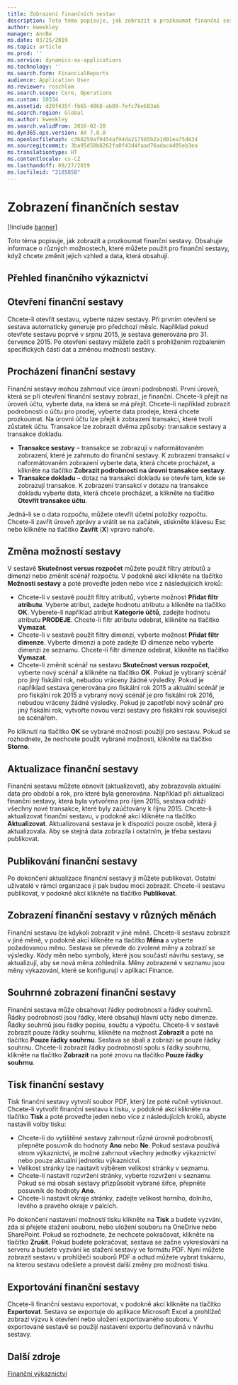 ```yaml
---
title: Zobrazení finančních sestav
description: Toto téma popisuje, jak zobrazit a prozkoumat finanční sestavy v aplikaci Microsoft Dynamics 365 Finance. Obsahuje informace o různých možnostech, které můžete použít pro finanční sestavy, když chcete změnit jejich vzhled a data, která obsahují.
author: kweekley
manager: AnnBe
ms.date: 03/25/2019
ms.topic: article
ms.prod: ''
ms.service: dynamics-ax-applications
ms.technology: ''
ms.search.form: FinancialReports
audience: Application User
ms.reviewer: roschlom
ms.search.scope: Core, Operations
ms.custom: 10334
ms.assetid: d20f435f-fb65-4068-ab09-7efc7be683a6
ms.search.region: Global
ms.author: kweekley
ms.search.validFrom: 2016-02-28
ms.dyn365.ops.version: AX 7.0.0
ms.openlocfilehash: c368259af9454af94da217585b2a1d01ea75d834
ms.sourcegitcommit: 3ba95d50b8262fa0f43d4faad76adac4d05eb3ea
ms.translationtype: HT
ms.contentlocale: cs-CZ
ms.lasthandoff: 09/27/2019
ms.locfileid: "2185858"
---
```

# <a name="view-financial-reports"></a>Zobrazení finančních sestav

[!include [banner](../includes/banner.md)]

Toto téma popisuje, jak zobrazit a prozkoumat finanční sestavy. Obsahuje informace o různých možnostech, které můžete použít pro finanční sestavy, když chcete změnit jejich vzhled a data, která obsahují.

<a name="financial-reporting-overview"></a>Přehled finančního výkaznictví
----------------------------

## <a name="open-a-financial-report"></a>Otevření finanční sestavy
Chcete-li otevřít sestavu, vyberte název sestavy. Při prvním otevření se sestava automaticky generuje pro předchozí měsíc. Například pokud otevřete sestavu poprvé v srpnu 2015, je sestava generována pro 31. července 2015. Po otevření sestavy můžete začít s prohlížením rozbalením specifických částí dat a změnou možností sestavy.

## <a name="drill-down-on-a-financial-report"></a>Procházení finanční sestavy
Finanční sestavy mohou zahrnout více úrovní podrobností. První úroveň, která se při otevření finanční sestavy zobrazí, je finanční. Chcete-li přejít na úroveň účtu, vyberte data, na která se má přejít. Chcete-li například zobrazit podrobnosti o účtu pro prodej, vyberte data prodeje, která chcete prozkoumat. Na úrovni účtu lze přejít k zobrazení transakcí, které tvoří zůstatek účtu. Transakce lze zobrazit dvěma způsoby: transakce sestavy a transakce dokladu.

-   **Transakce sestavy** – transakce se zobrazují v naformátovaném zobrazení, které je zahrnuto do finanční sestavy. K zobrazení transakcí v naformátovaném zobrazení vyberte data, která chcete procházet, a klikněte na tlačítko **Zobrazit podrobnosti na úrovni transakce sestavy**.
-   **Transakce dokladu** – dotaz na transakci dokladu se otevře tam, kde se zobrazují transakce. K zobrazení transakcí v dotazu na transakce dokladu vyberte data, která chcete procházet, a klikněte na tlačítko **Otevřít transakce účtu**.

Jedná-li se o data rozpočtu, můžete otevřít účetní položky rozpočtu. Chcete-li zavřít úroveň zprávy a vrátit se na začátek, stiskněte klávesu Esc nebo klikněte na tlačítko **Zavřít** (**X**) vpravo nahoře.

## <a name="change-report-options"></a>Změna možností sestavy
V sestavě **Skutečnost versus rozpočet** můžete použít filtry atributů a dimenzí nebo změnit scénář rozpočtu. V podokně akcí klikněte na tlačítko **Možnosti sestavy** a poté proveďte jeden nebo více z následujících kroků:

-   Chcete-li v sestavě použít filtry atributů, vyberte možnost **Přidat filtr atributu**. Vyberte atribut, zadejte hodnotu atributu a klikněte na tlačítko **OK**. Vyberete-li například atribut **Kategorie účtů**, zadejte hodnotu atributu **PRODEJE**. Chcete-li filtr atributu odebrat, klikněte na tlačítko **Vymazat**.
-   Chcete-li v sestavě použít filtry dimenzí, vyberte možnost **Přidat filtr dimenze**. Vyberte dimenzi a poté zadejte ID dimenze nebo vyberte dimenzi ze seznamu. Chcete-li filtr dimenze odebrat, klikněte na tlačítko **Vymazat**.
-   Chcete-li změnit scénář na sestavu **Skutečnost versus rozpočet**, vyberte nový scénář a klikněte na tlačítko **OK**. Pokud je vybraný scénář pro jiný fiskální rok, nebudou vráceny žádné výsledky. Pokud je například sestava generována pro fiskální rok 2015 a aktuální scénář je pro fiskální rok 2015 a vybraný nový scénář je pro fiskální rok 2016, nebudou vráceny žádné výsledky. Pokud je zapotřebí nový scénář pro jiný fiskální rok, vytvořte novou verzi sestavy pro fiskální rok související se scénářem.

Po kliknutí na tlačítko **OK** se vybrané možnosti použijí pro sestavu. Pokud se rozhodnete, že nechcete použít vybrané možnosti, klikněte na tlačítko **Storno**.

## <a name="update-a-financial-report"></a>Aktualizace finanční sestavy
Finanční sestavu můžete obnovit (aktualizovat), aby zobrazovala aktuální data pro období a rok, pro které byla generována. Například při aktualizaci finanční sestavy, která byla vytvořena pro říjen 2015, sestava odráží všechny nové transakce, které byly zaúčtovány k říjnu 2015. Chcete-li aktualizovat finanční sestavu, v podokně akcí klikněte na tlačítko **Aktualizovat**. Aktualizovaná sestava je k dispozici pouze osobě, která ji aktualizovala. Aby se stejná data zobrazila i ostatním, je třeba sestavu publikovat.

## <a name="publish-a-financial-report"></a>Publikování finanční sestavy
Po dokončení aktualizace finanční sestavy ji můžete publikovat. Ostatní uživatelé v rámci organizace ji pak budou moci zobrazit. Chcete-li sestavu publikovat, v podokně akcí klikněte na tlačítko **Publikovat**.

## <a name="display-a-financial-report-in-a-different-currency"></a>Zobrazení finanční sestavy v různých měnách
Finanční sestavu lze kdykoli zobrazit v jiné měně. Chcete-li sestavu zobrazit v jiné měně, v podokně akcí klikněte na tlačítko **Měna** a vyberte požadovanou měnu. Sestava se převede do zvolené měny a zobrazí se výsledky. Kódy měn nebo symboly, které jsou součástí návrhu sestavy, se aktualizují, aby se nová měna zohlednila. Měny zobrazené v seznamu jsou měny vykazování, které se konfigurují v aplikaci Finance.

## <a name="display-a-summarized-view-of-the-financial-report"></a>Souhrnné zobrazení finanční sestavy
Finanční sestava může obsahovat řádky podrobností a řádky souhrnů. Řádky podrobností jsou řádky, které obsahují hlavní účty nebo dimenze. Řádky souhrnů jsou řádky popisu, součtu a výpočtu. Chcete-li v sestavě zobrazit pouze řádky souhrnu, klikněte na možnost **Zobrazit** a poté na tlačítko **Pouze řádky souhrnu**. Sestava se sbalí a zobrazí se pouze řádky souhrnu. Chcete-li zobrazit řádky podrobností spolu s řádky souhrnu, klikněte na tlačítko **Zobrazit** na poté znovu na tlačítko **Pouze řádky souhrnu**.

## <a name="print-a-financial-report"></a>Tisk finanční sestavy
Tisk finanční sestavy vytvoří soubor PDF, který lze poté ručně vytisknout. Chcete-li vytvořit finanční sestavu k tisku, v podokně akcí klikněte na tlačítko **Tisk** a poté proveďte jeden nebo více z následujících kroků, abyste nastavili volby tisku:

-   Chcete-li do vytištěné sestavy zahrnout různé úrovně podrobností, přepněte posuvník do hodnoty **Ano** nebo **Ne**. Pokud sestava používá strom výkaznictví, je možné zahrnout všechny jednotky výkaznictví nebo pouze aktuální jednotku výkaznictví.
-   Velikost stránky lze nastavit výběrem velikost stránky v seznamu.
-   Chcete-li nastavit rozvržení stránky, vyberte rozvržení v seznamu. Pokud se má obsah sestavy přizpůsobit vybrané šířce, přepněte posuvník do hodnoty **Ano**.
-   Chcete-li nastavit okraje stránky, zadejte velikost horního, dolního, levého a pravého okraje v palcích.

Po dokončení nastavení možností tisku klikněte na **Tisk** a budete vyzváni, zda si přejete stažení souboru, nebo uložení souboru na OneDrive nebo SharePoint. Pokud se rozhodnete, že nechcete pokračovat, klikněte na tlačítko **Zrušit**. Pokud budete pokračovat, sestava se začne vykreslování na serveru a budete vyzváni ke stažení sestavy ve formátu PDF. Nyní můžete zobrazit sestavu v prohlížeči souborů PDF a odtud můžete vybrat tiskárnu, na kterou sestavu odešlete a provést další změny pro možnosti tisku.

## <a name="export-a-financial-report"></a>Exportování finanční sestavy
Chcete-li finanční sestavu exportovat, v podokně akcí klikněte na tlačítko **Exportovat**. Sestava se exportuje do aplikace Microsoft Excel a prohlížeč zobrazí výzvu k otevření nebo uložení exportovaného souboru. V exportované sestavě se použijí nastavení exportu definovaná v návrhu sestavy.    

<a name="additional-resources"></a>Další zdroje
--------

[Finanční výkaznictví](../../dev-itpro/analytics/financial-reporting-intro.md)




